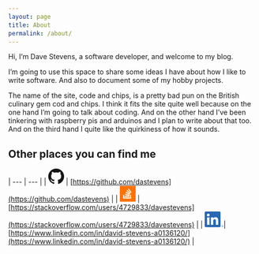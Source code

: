 ```yaml
---
layout: page
title: About
permalink: /about/
---
```


Hi, I’m Dave Stevens, a software developer, and welcome to my blog.

I’m going to use this space to share some ideas I have about how I like to write software. And also to document some of my hobby projects.

The name of the site, code and chips, is a pretty bad pun on the British culinary gem cod and chips. I think it fits the site quite well because on the one hand I’m going to talk about coding. And on the other hand I’ve been tinkering with raspberry pis and arduinos and I plan to write about that too. And on the third hand I quite like the quirkiness of how it sounds.

## Other places you can find me

| --- | --- |
| ![Github](/assets/images/github-icon.png) | [https://github.com/dastevens](https://github.com/dastevens) |
| ![Stackoverflow](/assets/images/stackoverflow-icon.png) | [https://stackoverflow.com/users/4729833/davestevens](https://stackoverflow.com/users/4729833/davestevens) |
| ![Github](/assets/images/linkedin-icon.png)| [https://www.linkedin.com/in/david-stevens-a0136120/](https://www.linkedin.com/in/david-stevens-a0136120/) |
